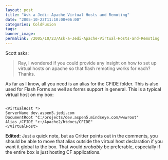```yaml
---
layout: post
title: "Ask a Jedi: Apache Virtual Hosts and Remoting"
date: "2005-10-23T11:10:00+06:00"
categories: ColdFusion 
tags: 
banner_image: 
permalink: /2005/10/23/Ask-a-Jedi-Apache-Virtual-Hosts-and-Remoting
---
```


Scott asks:

<blockquote>
Ray, I wondered if you could provide any insight on how to set up virtual hosts on apache so that flash remoting works for each? Thanks.
</blockquote>

As far as I know, all you need is an alias for the CFIDE folder. This is also used for Flash Forms as well as forms support in general. This is a typical virtual host on my box:

<code>
&lt;VirtualHost *&gt;
ServerName dev.aspen5.jedi.com
DocumentRoot "C:/projects/dev.aspen5.mindseye.com/wwwroot"
Alias /CFIDE "c:/Apache2/htdocs/CFIDE"
&lt;/VirtualHost&gt;
</code>

<b>Edited:</b> Just a quick note, but as Critter points out in the comments, you should be able to move that alias outside the virtual host declaration if you want it global to the box. That would <i>probably</i> be preferable, especially if the entire box is just hosting CF applications.